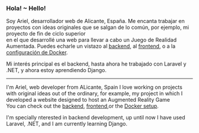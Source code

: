 ### Hola! ~ Hello!

Soy Ariel, desarrollador web de Alicante, España.
Me encanta trabajar en proyectos con ideas originales que se salgan de lo común, por ejemplo, mi proyecto de fin de ciclo superior <br>
en el que desarrollé una web para llevar a cabo un Juego de Realidad Aumentada. Puedes echarle un vistazo al <a href="https://github.com/ar-le/3bp-back">backend</a>, al <a href="https://github.com/ar-le/3bp-front">frontend</a>, o a la <a href="https://github.com/ar-le/3bp-proyecto">configuración de Docker</a>.

Mi interés principal es el backend, hasta ahora he trabajado con Laravel y .NET, y ahora estoy aprendiendo Django.

----------
I'm Ariel, web developer from ALicante, Spain
I love working on projects with original ideas out of the ordinary, for example, my project in which I developed a website designed to host an Augmented Reality Game 
<br>
You can check out the <a href="https://github.com/ar-le/3bp-back">backend</a>, <a href="https://github.com/ar-le/3bp-front">frontend</a>,or the <a href="https://github.com/ar-le/3bp-proyecto"> Docker setup</a>.

I'm specially nterested in backend development, up until now I have used Laravel, .NET, and I am currently learning Django.

<!--
**Ariel-Pas/Ariel-Pas** is a ✨ _special_ ✨ repository because its `README.md` (this file) appears on your GitHub profile.

Here are some ideas to get you started:

- 🔭 I’m currently working on ...
- 🌱 I’m currently learning ...
- 👯 I’m looking to collaborate on ...
- 🤔 I’m looking for help with ...
- 💬 Ask me about ...
- 📫 How to reach me: ...
- 😄 Pronouns: ...
- ⚡ Fun fact: ...
-->

